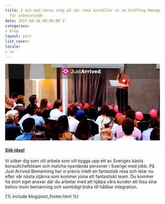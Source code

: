 ```yaml
---
title: I och med nästa steg på vår resa anställer vi en Staffing Manager med ansvar
  för arbetarjobb
date: 2017-04-18 00:00:00 Z
categories:
- blog
layout: post
list_cover: 
locale:
- sv
---
```


![Staffing Manager](/assets/images/blog/staff.png)

#### [Sök idag!](https://careers.justarrived.se/jobs/32414)

Vi söker dig som vill arbeta som vill bygga upp ett av Sveriges bästa konsultchefsteam och matcha nyanlända personer i Sverige med jobb. På Just Arrived Bemanning har vi precis inlett en fantastisk resa och letar nu efter vår nästa stjärna som kommer joina ett fantastiskt team. Du kommer ha stort eget ansvar där du arbetar med att hjälpa våra kunder att lösa sina behov inom bemanning och samtidigt bidra till hållbar integration.




{% include blog/post_footer.html %}
